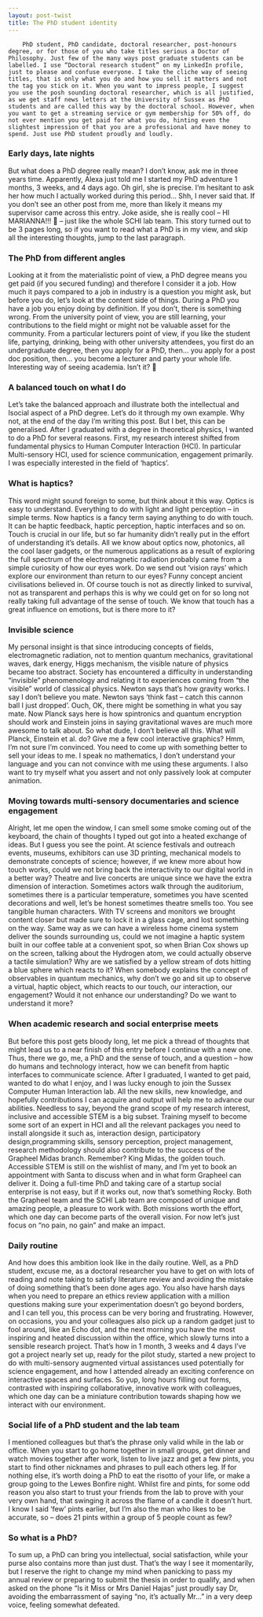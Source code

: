 ```yaml
---
layout: post-twist
title: The PhD student identity
---
```


		PhD student, PhD candidate, doctoral researcher, post-honours degree, or for those of you who take titles serious a Doctor of Philosophy. Just few of the many ways post graduate students can be labelled. I use “Doctoral research student” on my LinkedIn profile, just to please and confuse everyone. I take the cliche way of seeing titles, that is only what you do and how you sell it matters and not the tag you stick on it. When you want to impress people, I suggest you use the posh sounding doctoral researcher, which is all justified, as we get staff news letters at the University of Sussex as PhD students and are called this way by the doctoral school. However, when you want to get a streaming service or gym membership for 50% off, do not ever mention you get paid for what you do, hinting even the slightest impression of that you are a professional and have money to spend. Just use PhD student proudly and loudly. 

### Early days, late nights

But what does a PhD degree really mean? I don’t know, ask me in three years time. Apparently, Alexa just told me I started my PhD adventure 1 months, 3 weeks, and 4 days ago. Oh girl, she is precise. I’m hesitant to ask her how much I actually worked during this period… Shh, I never said that. If you don’t see an other post from me, more than likely it means my supervisor came across this entry. Joke aside, she is really cool &#8211; HI MARIANNA!!! 👋 &#8211; just like the whole SCHI lab team. 
This story turned out to be 3 pages long, so if you want to read what a PhD is in my view, and skip all the interesting thoughts, jump to the last paragraph.

### The PhD from different angles

Looking at it from the materialistic point of view, a PhD degree means you get paid (if you secured funding) and therefore I consider it a job. How much it pays compared to a job in industry is a question you might ask, but before you do, let’s look at the content side of things. During a PhD you have a job you enjoy doing by definition. If you don’t, there is something wrong. From the university point of view, you are still learning, your contributions to the field might or might not be valuable asset for the community. From a particular lecturers point of view, if you like the student life, partying, drinking, being with other university attendees, you first do an undergraduate degree, then you apply for a PhD, then… you apply for a post doc position, then… you become a lecturer and party your whole life. Interesting way of seeing academia. Isn’t it? 🍻 

### A balanced touch on what I do

Let’s take the balanced approach and illustrate both the intellectual and Isocial aspect of a PhD degree. Let’s do it through my own example. Why not, at the end of the day I’m writing this post. But I bet, this can be generalised. After I graduated with a degree in theoretical physics, I wanted to do a PhD for several reasons. First, my research interest shifted from fundamental physics to Human Computer Interaction (HCI). In particular Multi-sensory HCI, used for science communication, engagement primarily. I was especially interested in the field of ‘haptics’. 

### What is haptics?

This word might sound foreign to some, but think about it this way. Optics is easy to understand. Everything to do with light and light perception &#8211; in simple terms. Now haptics is a fancy term saying anything to do with touch. It can be haptic feedback, haptic perception, haptic interfaces and so on. Touch is crucial in our life, but so far humanity didn’t really put in the effort of understanding it’s details. All we know about optics now, photonics, all the cool laser gadgets, or the numerous applications as a result of exploring the full spectrum of the electromagnetic radiation probably came from a simple curiosity of how our eyes work. Do we send out ‘vision rays’ which explore our environment than return to our eyes? Funny concept ancient civilisations believed in. Of course touch is not as directly linked to survival, not as transparent and perhaps this is why we could get on for so long not really taking full advantage of the sense of touch. We know that touch has a great influence on emotions, but is there more to it? 

### Invisible science

My personal insight is that since introducing concepts of fields, electromagnetic radiation, not to mention quantum mechanics, gravitational waves, dark energy, Higgs mechanism, the visible nature of physics became too abstract. Society has encountered a difficulty in understanding “invisible” phenomenology and relating it to experiences coming from “the visible” world of classical physics. 
Newton says that’s how gravity works. I say I don’t believe you mate. Newton says ‘think fast &#8211; catch this cannon ball I just dropped’. Ouch, OK, there might be something in what you say mate. Now Planck says here is how spintronics and quantum encryption should work and Einstein joins in saying gravitational waves are much more awesome to talk about. So what dude, I don’t believe all this. What will Planck, Einstein et al. do? Give me a few cool interactive graphics? Hmm, I’m not sure I’m convinced. You need to come up with something better to sell your ideas to me. I speak no mathematics, I don’t understand your language and you can not convince with me using these arguments. I also want to try myself what you assert and not only passively look at computer animation.  

### Moving towards multi-sensory documentaries and science engagement

Alright, let me open the window, I can smell some smoke coming out of the keyboard, the chain of thoughts I typed out got into a heated exchange of ideas. But I guess you see the point. At science festivals and outreach events, museums, exhibitors can use 3D printing, mechanical models to demonstrate concepts of science; however, if we knew more about how touch works, could we not bring back the interactivity to our digital world in a better way? Theatre and live concerts are unique since we have the extra dimension of interaction. Sometimes actors walk through the auditorium, sometimes there is a particular temperature, sometimes you have scented decorations and well, let’s be honest sometimes theatre smells too. You see tangible human characters. With TV screens and monitors we brought content closer but made sure to lock it in a glass cage, and lost something on the way. Same way as we can have a wireless home cinema system deliver the sounds surrounding us, could we not imagine a haptic system built in our coffee table at a convenient spot, so when Brian Cox shows up on the screen, talking about the Hydrogen atom, we could actually observe a tactile simulation? Why are we satisfied by a yellow stream of dots hitting a blue sphere which reacts to it? When somebody explains the concept of observables in quantum mechanics, why don’t we go and sit up to observe a virtual, haptic object, which reacts to our touch, our interaction, our engagement? Would it not enhance our understanding? Do we want to understand it more?

### When academic research and social enterprise meets

But before this post gets bloody long, let me pick a thread of thoughts that might lead us to a near finish of this entry before I continue with a new one. Thus, there we go, me, a PhD and the sense of touch, and a question &#8211; how do humans and technology interact, how we can benefit from haptic interfaces to communicate science. After I graduated, I wanted to get paid, wanted to do what I enjoy, and I was lucky enough to join the Sussex Computer Human Interaction lab. All the new skills, new knowledge, and hopefully contributions I can acquire and output will help me to advance our abilities. Needless to say, beyond the grand scope of my research interest, inclusive and accessible STEM is a big subset. Training myself to become some sort of an expert in HCI and all the relevant packages you need to install alongside it such as, interaction design, participatory design,programming skills, sensory perception, project management, research methodology should also contribute to the success of the Grapheel Midas branch. Remember? King Midas, the golden touch. Accessible STEM is still on the wishlist of many, and I’m yet to book an appointment with Santa to discuss when and in what form Grapheel can deliver it. Doing a full-time PhD and taking care of a startup social enterprise is not easy, but if it works out, now that’s something Rocky. Both the Grapheel team and the SCHI Lab team are composed of unique and amazing people, a pleasure to work with. Both missions worth the effort, which one day can become parts of the overall vision. For now let’s just focus on “no pain, no gain” and make an impact. 

### Daily routine

And how does this ambition look like in the daily routine. Well, as a PhD student, excuse me, as a doctoral researcher you have to get on with lots of reading and note taking to satisfy literature review and avoiding the mistake of doing something that’s been done ages ago. You also have harsh days when you need to prepare an ethics review application with a million questions making sure your experimentation doesn’t go beyond borders, and I can tell you, this process can be very boring and frustrating. However, on occasions, you and your colleagues also pick up a random gadget just to fool around, like an Echo dot, and the next morning you have the most inspiring and heated discussion within the office, which slowly turns into a sensible research project. That’s how in 1 month, 3 weeks and 4 days I’ve got a project nearly set up, ready for the pilot study, started a new project to do with multi-sensory augmented virtual assistances used potentially for science engagement, and how I attended already an exciting conference on interactive spaces and surfaces. So yup, long hours filling out forms, contrasted with inspiring collaborative, innovative work with colleagues, which one day can be a miniature contribution towards shaping how we interact with our environment. 

### Social life of a PhD student and the lab team

I mentioned colleagues but that’s the phrase only valid while in the lab or office. When you start to go home together in small groups, get dinner and watch movies together after work, listen to live jazz and get a few pints, you start to find other nicknames and phrases to pull each others leg. If for nothing else, it’s worth doing a PhD to eat the risotto of your life, or make a group going to the Lewes Bonfire night. Whilst fire and pints, for some odd reason you also start to trust your friends from the lab to prove with your very own hand, that swinging it across the flame of a candle it doesn’t hurt. I know I said ‘few’ pints earlier, but I’m also the man who likes to be accurate, so &#8211; does 21 pints within a group of 5 people count as few? 

### So what is a PhD?

To sum up, a PhD can bring you intellectual, social satisfaction, while your purse also contains more than just dust. That’s the way I see it momentarily, but I reserve the right to change my mind when panicking to pass my annual review or preparing to submit the thesis in order to qualify, and when asked on the phone “Is it Miss or Mrs Daniel Hajas” just proudly say Dr, avoiding the embarrassment of saying “no, it’s actually Mr…” in a very deep voice, feeling somewhat defeated. 
